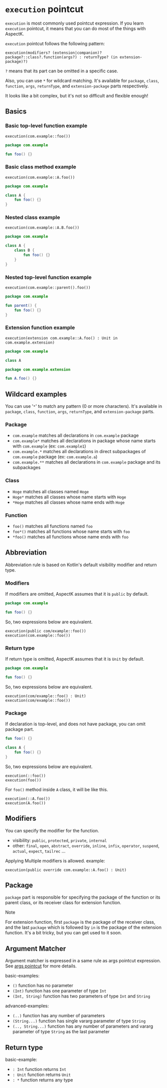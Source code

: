 # `execution` pointcut

`execution` is most commonly used pointcut expression.
If you learn `execution` pointcut, it means that you can do most of the things with AspectK.

`execution` pointcut follows the following pattern:

```
execution(modifiers? (extension|companion)? package?::class?.function(args?) : returnType? (in extension-package)?)
```

`?` means that its part can be omitted in a specific case.

Also, you can use `*` for wildcard matching. It's available for `package`, `class`, `function`, `args`, `returnType`, and `extension-package` parts respectively.

It looks like a bit complex, but it's not so difficult and flexible enough!

## Basics

### Basic top-level function example

`execution(com.example::foo())`

```kotlin
package com.example

fun foo() {}
```

### Basic class method example

`execution(com.example::A.foo())`

```kotlin
package com.example

class A {
    fun foo() {}
}
```

### Nested class example

`execution(com.example::A.B.foo())`

```kotlin
package com.example

class A {
    class B {
        fun foo() {}
    }
}
```

### Nested top-level function example

`execution(com.example::parent().foo())`

```kotlin
package com.example

fun parent() {
    fun foo() {}
}
```

### Extension function example

`execution(extension com.example::A.foo() : Unit in com.example.extension)`

```kotlin
package com.example

class A
```

```kotlin
package com.example.extension

fun A.foo() {}
```

## Wildcard examples

You can use '`*`' to match any pattern (0 or more characters).
It's available in `package`, `class`, `function`, `args`, `returnType`, and `extension-package` parts.

### Package

- `com.example` matches all declarations in `com.example` package
- `com.example*` matches all declarations in package whose name starts with `com.example` (ex: `com.example1`)
- `com.example.*` matches all declarations in direct subpackages of `com.example` package (ex: `com.example.a`)
- `com.example.**` matches all declarations in `com.example` package and its subpackages

### Class

- `Hoge` matches all classes named `Hoge`
- `Hoge*` matches all classes whose name starts with `Hoge`
- `*Hoge` matches all classes whose name ends with `Hoge`

### Function

- `foo()` matches all functions named `foo`
- `foo*()` matches all functions whose name starts with `foo`
- `*foo()` matches all functions whose name ends with `foo`

## Abbreviation

Abbreviation rule is based on Kotlin's default visibility modifier and return type.

### Modifiers

If modifiers are omitted, AspectK assumes that it is `public` by default.

```kotlin
package com.example

fun foo() {}
```

So, two expressions below are equivalent.
```
execution(public com/example::foo())
execution(com.example::foo())
```

### Return type

If return type is omitted, AspectK assumes that it is `Unit` by default.

```kotlin
package com.example

fun foo() {}
```

So, two expressions below are equivalent.
```
execution(com/example::foo() : Unit)
execution(com/example::foo())
```

### Package

If declaration is top-level, and does not have package, you can omit package part.
```kotlin
fun foo() {}

class A {
    fun foo() {}
}
```

So, two expressions below are equivalent.
```
execution(::foo())
execution(foo())
```

For `foo()` method inside `A` class, it will be like this.
```
execution(::A.foo())
execution(A.foo())
```

## Modifiers

You can specify the modifier for the function.

- visibility: `public`, `protected`, `private`, `internal`
- other: `final`, `open`, `abstract`, `override`, `inline`, `infix`, `operator`, `suspend`, `actual`, `expect`, `tailrec` ...

Applying Multiple modifiers is allowed. example:

```
execution(public override com.example::A.foo() : Unit)
```

## Package

`package` part is responsible for specifying the package of the function or its parent class, or its receiver class for extension function.
> [!NOTE]
> For extension function, first `package` is the package of the receiver class, and the last `package` which is followed by `in` is the package of the extension function.
> It's a bit tricky, but you can get used to it soon.

## Argument Matcher

Argument matcher is expressed in a same rule as args pointcut expression.
See [args pointcut](args_pointcut.md) for more details.

basic-examples:
- `()` function has no parameter
- `(Int)` function has one parameter of type `Int`
- `(Int, String)` function has two parameters of type `Int` and `String`

advanced-examples:
- `(..)` function has any number of parameters
- `(String...)` function has single vararg parameter of type `String`
- `(.., String...)` function has any number of parameters and vararg parameter of type `String` as the last parameter

## Return type

basic-example:

- `: Int` function returns `Int`
- `: Unit` function returns `Unit`
- `: *` function returns any type
